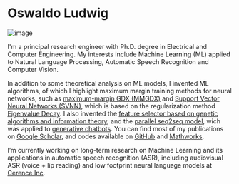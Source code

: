 # Oswaldo Ludwig

![image](https://github.com/oswaldoludwig/oswaldoludwig.github.io/blob/master/OL20.jpg)

I'm a principal research engineer with Ph.D. degree in Electrical and Computer Engineering.
My interests include Machine Learning (ML) applied to Natural Language Processing, Automatic Speech Recognition and Computer Vision.

In addition to some theoretical analysis on ML models, I invented ML algorithms, of which I highlight maximum margin training methods for neural networks, such as [maximum-margin GDX (MMGDX)](https://ieeexplore.ieee.org/abstract/document/5451102) and [Support Vector Neural Networks (SVNN)](https://www.sciencedirect.com/science/article/abs/pii/S0925231213008333), which is based on the regularization method [Eigenvalue Decay](https://arxiv.org/pdf/1604.06985.pdf). I also invented the [feature selector based on genetic algorithms and information theory](https://www.sciencedirect.com/science/article/pii/S1007570408004346), and the [parallel seq2seq model](https://arxiv.org/pdf/1711.10122.pdf), wich was applied to [generative chatbots](https://github.com/oswaldoludwig/Seq2seq-Chatbot-for-Keras). You can find most of my publications on [Google Scholar](https://scholar.google.com/citations?user=QLqId3kAAAAJ&hl=en), and codes available on [GitHub](https://github.com/oswaldoludwig) and [Mathworks](https://www.mathworks.com/matlabcentral/profile/authors/2447136-oswaldo-ludwig).

I’m currently working on long-term research on Machine Learning and its applications in automatic speech recognition (ASR), including audiovisual ASR (voice + lip reading) and low footprint neural language models at [Cerence Inc](https://www.cerence.com/).
